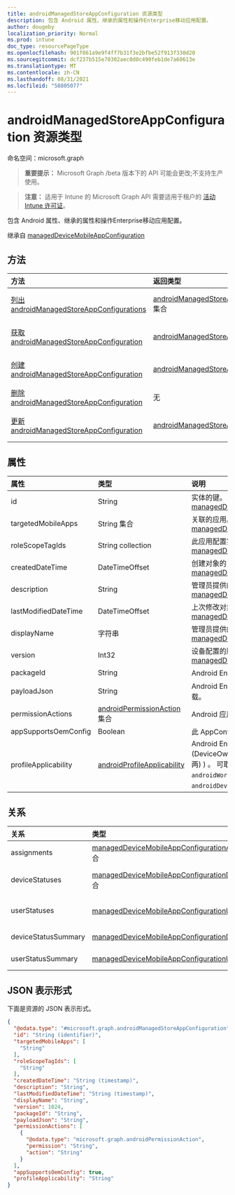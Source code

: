 ```yaml
---
title: androidManagedStoreAppConfiguration 资源类型
description: 包含 Android 属性、继承的属性和操作Enterprise移动应用配置。
author: dougeby
localization_priority: Normal
ms.prod: intune
doc_type: resourcePageType
ms.openlocfilehash: 901f861a9e9f4ff7b31f3e2bfbe52f913f330d20
ms.sourcegitcommit: dcf237b515e70302aec0d0c490feb1de7a60613e
ms.translationtype: MT
ms.contentlocale: zh-CN
ms.lasthandoff: 08/31/2021
ms.locfileid: "58805077"
---
```

# <a name="androidmanagedstoreappconfiguration-resource-type"></a>androidManagedStoreAppConfiguration 资源类型

命名空间：microsoft.graph

> **重要提示：** Microsoft Graph /beta 版本下的 API 可能会更改;不支持生产使用。

> **注意：** 适用于 Intune 的 Microsoft Graph API 需要适用于租户的 [活动 Intune 许可证](https://go.microsoft.com/fwlink/?linkid=839381)。

包含 Android 属性、继承的属性和操作Enterprise移动应用配置。


继承自 [managedDeviceMobileAppConfiguration](../resources/intune-apps-manageddevicemobileappconfiguration.md)

## <a name="methods"></a>方法
|方法|返回类型|说明|
|:---|:---|:---|
|[列出 androidManagedStoreAppConfigurations](../api/intune-apps-androidmanagedstoreappconfiguration-list.md)|[androidManagedStoreAppConfiguration](../resources/intune-apps-androidmanagedstoreappconfiguration.md) 集合|列出 [androidManagedStoreAppConfiguration 对象的属性和](../resources/intune-apps-androidmanagedstoreappconfiguration.md) 关系。|
|[获取 androidManagedStoreAppConfiguration](../api/intune-apps-androidmanagedstoreappconfiguration-get.md)|[androidManagedStoreAppConfiguration](../resources/intune-apps-androidmanagedstoreappconfiguration.md)|读取 [androidManagedStoreAppConfiguration 对象的属性和](../resources/intune-apps-androidmanagedstoreappconfiguration.md) 关系。|
|[创建 androidManagedStoreAppConfiguration](../api/intune-apps-androidmanagedstoreappconfiguration-create.md)|[androidManagedStoreAppConfiguration](../resources/intune-apps-androidmanagedstoreappconfiguration.md)|创建新的 [androidManagedStoreAppConfiguration](../resources/intune-apps-androidmanagedstoreappconfiguration.md) 对象。|
|[删除 androidManagedStoreAppConfiguration](../api/intune-apps-androidmanagedstoreappconfiguration-delete.md)|无|删除 [androidManagedStoreAppConfiguration](../resources/intune-apps-androidmanagedstoreappconfiguration.md)。|
|[更新 androidManagedStoreAppConfiguration](../api/intune-apps-androidmanagedstoreappconfiguration-update.md)|[androidManagedStoreAppConfiguration](../resources/intune-apps-androidmanagedstoreappconfiguration.md)|更新 [androidManagedStoreAppConfiguration 对象](../resources/intune-apps-androidmanagedstoreappconfiguration.md) 的属性。|

## <a name="properties"></a>属性
|属性|类型|说明|
|:---|:---|:---|
|id|String|实体的键。 继承自 [managedDeviceMobileAppConfiguration](../resources/intune-apps-manageddevicemobileappconfiguration.md)|
|targetedMobileApps|String 集合|关联的应用。 继承自 [managedDeviceMobileAppConfiguration](../resources/intune-apps-manageddevicemobileappconfiguration.md)|
|roleScopeTagIds|String collection|此应用配置实体的范围标记列表。 继承自 [managedDeviceMobileAppConfiguration](../resources/intune-apps-manageddevicemobileappconfiguration.md)|
|createdDateTime|DateTimeOffset|创建对象的日期/时间。 继承自 [managedDeviceMobileAppConfiguration](../resources/intune-apps-manageddevicemobileappconfiguration.md)|
|description|String|管理员提供的设备配置说明。 继承自 [managedDeviceMobileAppConfiguration](../resources/intune-apps-manageddevicemobileappconfiguration.md)|
|lastModifiedDateTime|DateTimeOffset|上次修改对象的日期/时间。 继承自 [managedDeviceMobileAppConfiguration](../resources/intune-apps-manageddevicemobileappconfiguration.md)|
|displayName|字符串|管理员提供的设备配置名称。 继承自 [managedDeviceMobileAppConfiguration](../resources/intune-apps-manageddevicemobileappconfiguration.md)|
|version|Int32|设备配置的版本。 继承自 [managedDeviceMobileAppConfiguration](../resources/intune-apps-manageddevicemobileappconfiguration.md)|
|packageId|String|Android Enterprise应用配置包 ID。|
|payloadJson|String|Android Enterprise应用配置 JSON 有效负载。|
|permissionActions|[androidPermissionAction](../resources/intune-apps-androidpermissionaction.md) 集合|Android 应用权限和相应权限操作的列表。|
|appSupportsOemConfig|Boolean|此 AppConfig 是否是 OEMConfig 策略。|
|profileApplicability|[androidProfileApplicability](../resources/intune-apps-androidprofileapplicability.md)|Android Enterprise AndroidWorkProfile (DeviceOwner 或默认配置文件 (适用于这两) ) 。 可取值为：`default`、`androidWorkProfile`、`androidDeviceOwner`。|

## <a name="relationships"></a>关系
|关系|类型|说明|
|:---|:---|:---|
|assignments|[managedDeviceMobileAppConfigurationAssignment](../resources/intune-apps-manageddevicemobileappconfigurationassignment.md) 集合|应用配置的组分配列表。 继承自 [managedDeviceMobileAppConfiguration](../resources/intune-apps-manageddevicemobileappconfiguration.md)|
|deviceStatuses|[managedDeviceMobileAppConfigurationDeviceStatus](../resources/intune-apps-manageddevicemobileappconfigurationdevicestatus.md) 集合|ManagedDeviceMobileAppConfigurationDeviceStatus 的列表。 继承自 [managedDeviceMobileAppConfiguration](../resources/intune-apps-manageddevicemobileappconfiguration.md)|
|userStatuses|[managedDeviceMobileAppConfigurationUserStatus](../resources/intune-apps-manageddevicemobileappconfigurationuserstatus.md) 集合|ManagedDeviceMobileAppConfigurationUserStatus 列表。 继承自 [managedDeviceMobileAppConfiguration](../resources/intune-apps-manageddevicemobileappconfiguration.md)|
|deviceStatusSummary|[managedDeviceMobileAppConfigurationDeviceSummary](../resources/intune-apps-manageddevicemobileappconfigurationdevicesummary.md)|应用配置设备状态摘要。 继承自 [managedDeviceMobileAppConfiguration](../resources/intune-apps-manageddevicemobileappconfiguration.md)|
|userStatusSummary|[managedDeviceMobileAppConfigurationUserSummary](../resources/intune-apps-manageddevicemobileappconfigurationusersummary.md)|应用配置用户状态摘要。 继承自 [managedDeviceMobileAppConfiguration](../resources/intune-apps-manageddevicemobileappconfiguration.md)|

## <a name="json-representation"></a>JSON 表示形式
下面是资源的 JSON 表示形式。
<!-- {
  "blockType": "resource",
  "keyProperty": "id",
  "@odata.type": "microsoft.graph.androidManagedStoreAppConfiguration"
}
-->
``` json
{
  "@odata.type": "#microsoft.graph.androidManagedStoreAppConfiguration",
  "id": "String (identifier)",
  "targetedMobileApps": [
    "String"
  ],
  "roleScopeTagIds": [
    "String"
  ],
  "createdDateTime": "String (timestamp)",
  "description": "String",
  "lastModifiedDateTime": "String (timestamp)",
  "displayName": "String",
  "version": 1024,
  "packageId": "String",
  "payloadJson": "String",
  "permissionActions": [
    {
      "@odata.type": "microsoft.graph.androidPermissionAction",
      "permission": "String",
      "action": "String"
    }
  ],
  "appSupportsOemConfig": true,
  "profileApplicability": "String"
}
```



